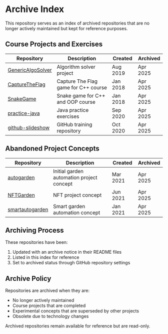 # Archive Index

This repository serves as an index of archived repositories that are no longer actively maintained but kept for reference purposes.

## Course Projects and Exercises

| Repository | Description | Created | Archived |
|------------|-------------|---------|----------|
| [GenericAlgoSolver](https://github.com/yonatangross/GenericAlgoSolver) | Algorithm solver project | Aug 2019 | Apr 2025 |
| [CaptureTheFlag](https://github.com/yonatangross/CaptureTheFlag) | Capture The Flag game for C++ course | Jan 2018 | Apr 2025 |
| [SnakeGame](https://github.com/yonatangross/SnakeGame) | Snake game for C++ and OOP course | Jan 2018 | Apr 2025 |
| [practice-java](https://github.com/yonatangross/practice-java) | Java practice exercises | Sep 2020 | Apr 2025 |
| [github-slideshow](https://github.com/yonatangross/github-slideshow) | GitHub training repository | Oct 2020 | Apr 2025 |

## Abandoned Project Concepts

| Repository | Description | Created | Archived |
|------------|-------------|---------|----------|
| [autogarden](https://github.com/yonatangross/autogarden) | Initial garden automation project concept | Mar 2021 | Apr 2025 |
| [NFTGarden](https://github.com/yonatangross/NFTGarden) | NFT project concept | Jun 2021 | Apr 2025 |
| [smartautogarden](https://github.com/yonatangross/smartautogarden) | Smart garden automation concept | Jan 2021 | Apr 2025 |

## Archiving Process

These repositories have been:
1. Updated with an archive notice in their README files
2. Listed in this index for reference
3. Set to archived status through GitHub repository settings

## Archive Policy

Repositories are archived when they are:
- No longer actively maintained
- Course projects that are completed
- Experimental concepts that are superseded by other projects
- Obsolete due to technology changes

Archived repositories remain available for reference but are read-only.
